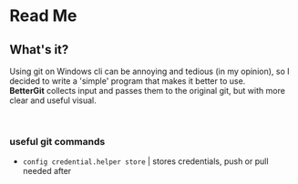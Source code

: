 # Read Me

## What's it?
Using git on Windows cli can be annoying and tedious (in my opinion), so I decided to write a 'simple' program that makes it better to use. <br/>
**BetterGit** collects input and passes them to the original git, but with more clear and useful visual.

<br/>

### useful git commands
- `config credential.helper store` | stores credentials, push or pull needed after